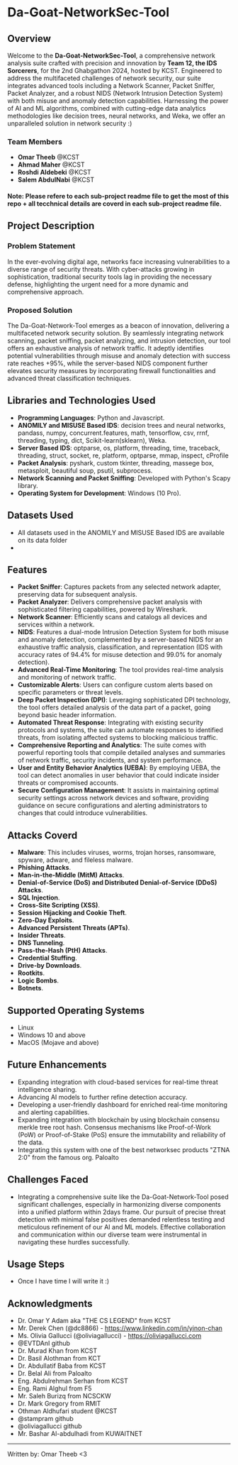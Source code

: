 # Da-Goat-NetworkSec-Tool

## Overview
Welcome to the **Da-Goat-NetworkSec-Tool**, a comprehensive network analysis suite crafted with precision and innovation by **Team 12, the IDS Sorcerers**, for the 2nd Ghabgathon 2024, hosted by KCST. Engineered to address the multifaceted challenges of network security, our suite integrates advanced tools including a Network Scanner, Packet Sniffer, Packet Analyzer, and a robust NIDS (Network Intrusion Detection System) with both misuse and anomaly detection capabilities. Harnessing the power of AI and ML algorithms, combined with cutting-edge data analytics methodologies like decision trees, neural networks, and Weka, we offer an unparalleled solution in network security :)

### Team Members
- **Omar Theeb** @KCST
- **Ahmad Maher** @KCST
- **Roshdi Aldebeki** @KCST
- **Salem AbdulNabi** @KCST
  
#### Note: Please refere to each sub-project readme file to get the most of this repo + all tecchnical details are coverd in each sub-project readme file.

## Project Description

### Problem Statement
In the ever-evolving digital age, networks face increasing vulnerabilities to a diverse range of security threats. With cyber-attacks growing in sophistication, traditional security tools lag in providing the necessary defense, highlighting the urgent need for a more dynamic and comprehensive approach.

### Proposed Solution
The Da-Goat-Network-Tool emerges as a beacon of innovation, delivering a multifaceted network security solution. By seamlessly integrating network scanning, packet sniffing, packet analyzing, and intrusion detection, our tool offers an exhaustive analysis of network traffic. It adeptly identifies potential vulnerabilities through misuse and anomaly detection with success rate reaches +95%, while the server-based NIDS component further elevates security measures by incorporating firewall functionalities and advanced threat classification techniques.

## Libraries and Technologies Used
- **Programming Languages**: Python and Javascript.
- **ANOMILY and MISUSE Based IDS**: decision trees and neural networks, pandass, numpy, concurrent.features, math, tensorflow, csv, rrnf, threading, typing, dict, Scikit-learn(sklearn), Weka.
- **Server Based IDS**: optparse, os, platform, threading, time, traceback, threading, struct, socket, re, platform, optparse, mmap, inspect, cProfile
- **Packet Analysis**: pyshark, custom tkinter, threading, massege box, metasploit, beautiful soup, psutil, subprocess.
- **Network Scanning and Packet Sniffing**: Developed with Python's Scapy library.
- **Operating System for Development**: Windows (10 Pro).

## Datasets Used
- All datasets used in the ANOMILY and MISUSE Based IDS are available on its data folder
- 
## Features
- **Packet Sniffer**: Captures packets from any selected network adapter, preserving data for subsequent analysis.
- **Packet Analyzer**: Delivers comprehensive packet analysis with sophisticated filtering capabilities, powered by Wireshark.
- **Network Scanner**: Efficiently scans and catalogs all devices and services within a network.
- **NIDS**: Features a dual-mode Intrusion Detection System for both misuse and anomaly detection, complemented by a server-based NIDS for an exhaustive traffic analysis, classification, and representation (IDS with accuracy rates of 94.4% for misuse detection and 99.0% for anomaly detection).
- **Advanced Real-Time Monitoring**: The tool provides real-time analysis and monitoring of network traffic.
- **Customizable Alerts**: Users can configure custom alerts based on specific parameters or threat levels. 
- **Deep Packet Inspection (DPI)**: Leveraging sophisticated DPI technology, the tool offers detailed analysis of the data part of a packet, going beyond basic header information.
- **Automated Threat Response**: Integrating with existing security protocols and systems, the suite can automate responses to identified threats, from isolating affected systems to blocking malicious traffic.
- **Comprehensive Reporting and Analytics**: The suite comes with powerful reporting tools that compile detailed analyses and summaries of network traffic, security incidents, and system performance.
- **User and Entity Behavior Analytics (UEBA)**: By employing UEBA, the tool can detect anomalies in user behavior that could indicate insider threats or compromised accounts.
- **Secure Configuration Management**: It assists in maintaining optimal security settings across network devices and software, providing guidance on secure configurations and alerting administrators to changes that could introduce vulnerabilities.


## Attacks Coverd
- **Malware**: This includes viruses, worms, trojan horses, ransomware, spyware, adware, and fileless malware.
- **Phishing Attacks**.
- **Man-in-the-Middle (MitM) Attacks**.
- **Denial-of-Service (DoS) and Distributed Denial-of-Service (DDoS) Attacks**.
- **SQL Injection**.
- **Cross-Site Scripting (XSS)**.
- **Session Hijacking and Cookie Theft**.
- **Zero-Day Exploits**.
- **Advanced Persistent Threats (APTs)**.
- **Insider Threats**.
- **DNS Tunneling**.
- **Pass-the-Hash (PtH) Attacks**.
- **Credential Stuffing**.
- **Drive-by Downloads**.
- **Rootkits**.
- **Logic Bombs**.
- **Botnets**.

## Supported Operating Systems
- Linux
- Windows 10 and above
- MacOS (Mojave and above)

## Future Enhancements
- Expanding integration with cloud-based services for real-time threat intelligence sharing.
- Advancing AI models to further refine detection accuracy.
- Developing a user-friendly dashboard for enriched real-time monitoring and alerting capabilities.
- Expanding integration with blockchain by using blockchain consensu merkle tree root hash. Consensus mechanisms like Proof-of-Work (PoW) or Proof-of-Stake (PoS) ensure the immutability and reliability of the data.
- Integrating this system with one of the best networksec products "ZTNA 2:0" from the famous org. Paloalto

## Challenges Faced
- Integrating a comprehensive suite like the Da-Goat-Network-Tool posed significant challenges, especially in harmonizing diverse components into a unified platform within 2days frame. Our pursuit of precise threat detection with minimal false positives demanded relentless testing and meticulous refinement of our AI and ML models. Effective collaboration and communication within our diverse team were instrumental in navigating these hurdles successfully.

## Usage Steps
- Once I have time I will write it :)

## Acknowledgments
- Dr. Omar Y Adam aka "THE CS LEGEND" from KCST
- Mr. Derek Chen (@dc8866) - https://www.linkedin.com/in/yinon-chan
- Ms. Olivia Gallucci (@oliviagallucci) - https://oliviagallucci.com
- @EVTDAnI github
- Dr. Murad Khan from KCST
- Dr. Basil Alothman from KCT
- Dr. Abdullatif Baba from KCST
- Dr. Belal Ali from Paloalto
- Eng. Abdulrehman Serhan from KCST
- Eng. Rami Alghul from F5
- Mr. Saleh Burizq from NCSCKW
- Dr. Mark Gregory from RMIT
- Othman Aldhufari student @KCST
- @stampram github
- @oliviagallucci github
- Mr. Bashar Al-abdulhadi from KUWAITNET
--------------------------------------------
Written by: Omar Theeb <3
